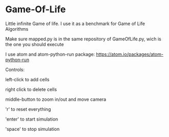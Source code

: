 # Game-Of-Life
Little infinite Game of life. I use it as a benchmark for Game of Life Algorithms

Make sure mapped.py is in the same repository of GameOfLife.py, wich is the one you should execute

I use atom and atom-python-run package: https://atom.io/packages/atom-python-run



Controls:

  left-click to add cells
  
  right click to delete cells
  
  middle-button to zoom in/out and move camera
  
  'r' to reset everything
  
  'enter' to start simulation
  
  'space' to stop simulation

